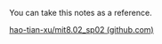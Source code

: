 You can take this notes as a reference.

[hao-tian-xu/mit8.02_sp02 (github.com)](https://github.com/hao-tian-xu/mit8.02_sp02)
